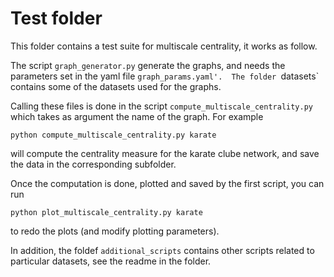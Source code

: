 Test folder
============

This folder contains a test suite for multiscale centrality, it works as follow. 

The script `graph_generator.py` generate the graphs, and needs the parameters set in the yaml file `graph_params.yaml'. 
The folder `datasets` contains some of the datasets used for the graphs. 

Calling these files is done in the script `compute_multiscale_centrality.py` which takes as argument the name of the graph. For example 
```
python compute_multiscale_centrality.py karate
```
will compute the centrality measure for the karate clube network, and save the data in the corresponding subfolder. 

Once the computation is done, plotted and saved by the first script, you can run 
```
python plot_multiscale_centrality.py karate
```
to redo the plots (and modify plotting parameters). 

In addition, the foldef `additional_scripts` contains other scripts related to particular datasets, see the readme in the folder. 

